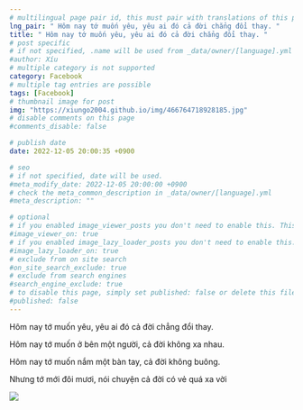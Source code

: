 ```yaml
---
# multilingual page pair id, this must pair with translations of this page. (This name must be unique)
lng_pair: " Hôm nay tớ muốn yêu, yêu ai đó cả đời chẳng đổi thay. "
title: " Hôm nay tớ muốn yêu, yêu ai đó cả đời chẳng đổi thay. "
# post specific
# if not specified, .name will be used from _data/owner/[language].yml
#author: Xíu
# multiple category is not supported
category: Facebook
# multiple tag entries are possible
tags: [Facebook]
# thumbnail image for post
img: "https://xiungo2004.github.io/img/466764718928185.jpg"
# disable comments on this page
#comments_disable: false

# publish date
date: 2022-12-05 20:00:35 +0900

# seo
# if not specified, date will be used.
#meta_modify_date: 2022-12-05 20:00:00 +0900
# check the meta_common_description in _data/owner/[language].yml
#meta_description: ""

# optional
# if you enabled image_viewer_posts you don't need to enable this. This is only if image_viewer_posts = false
#image_viewer_on: true
# if you enabled image_lazy_loader_posts you don't need to enable this. This is only if image_lazy_loader_posts = false
#image_lazy_loader_on: true
# exclude from on site search
#on_site_search_exclude: true
# exclude from search engines
#search_engine_exclude: true
# to disable this page, simply set published: false or delete this file
#published: false
---
```

Hôm nay tớ muốn yêu, yêu ai đó cả đời chẳng đổi thay.

Hôm nay tớ muốn ở bên một người, cả đời không xa nhau.

Hôm nay tớ muốn nắm một bàn tay, cả đời không buông.

Nhưng tớ mới đôi mươi, nói chuyện cả đời có vẻ quá xa vời
<!-- outline-end -->

<img src= "https://xiungo2004.github.io/img/466764718928185.jpg">


